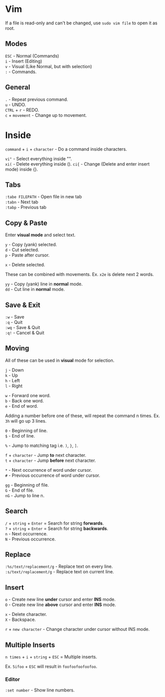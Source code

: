 # Vim
If a file is read-only and can't be changed, use `sudo vim file` to open it as root.  

## Modes
`ESC` - Normal (Commands)  
`i` - Insert (Editing)  
`v` - Visual (Like Normal, but with selection)  
`:` - Commands.  

## General
`.` - Repeat previous command.  
`u` - UNDO.  
`CTRL` + `r` - REDO.  
`c` + `movement` - Change up to movement.  

# Inside
`command` + `i` + `character` - Do a command inside characters.  

`vi"` - Select everything inside "".  
`xi(` - Delete everything inside ().
`ci{` - Change (Delete and enter insert mode) inside {}.  

## Tabs
`:tabe FILEPATH` - Open file in new tab  
`:tabn` - Next tab  
`:tabp` - Previous tab

## Copy & Paste
Enter **visual mode** and select text.  

`y` - Copy (yank) selected.  
`d` - Cut selected.  
`p` - Paste after cursor.  

`x` - Delete selected.  

These can be combined with movements. Ex. `x2e` is delete next 2 words.  

`yy` - Copy (yank) line in **normal** mode.  
`dd` - Cut line in **normal** mode.  

## Save & Exit
`:w` - Save  
`:q` - Quit  
`:wq` - Save & Quit  
`:q!` - Cancel & Quit  

## Moving
All of these can be used in **visual** mode for selection.  

`j` - Down  
`k` - Up  
`h` - Left  
`l` - Right  

`w` - Forward one word.  
`b` - Back one word.  
`e` - End of word.  

Adding a number before one of these, will repeat the command n times. Ex. `3h` will go up 3 lines.  

`0` - Beginning of line.  
`$` - End of line.  

`%` - Jump to matching tag i.e. `)`, `}`, `]`.  

`f` + `character` - Jump **to** next character.  
`t` + `character` - Jump **before** next character.  

`*` - Next occurrence of word under cursor.  
`#` - Previous occurrence of word under cursor.  

`gg` - Beginning of file.  
`G` - End of file.  
`nG` - Jump to line n.  

## Search
`/` + `string` + `Enter` = Search for string **forwards**.  
`?` + `string` + `Enter` = Search for string **backwards**.    
`n` - Next occurrence.  
`N` - Previous occurrence.  

## Replace
`:%s/text/replacement/g` - Replace text on every line.  
`:s/text/replacement/g` - Replace text on current line.  

## Insert
`o` - Create new line **under** cursor and enter **INS** mode.  
`O` - Create new line **above** cursor and enter **INS** mode.  

`x` - Delete character.  
`X` - Backspace.  

`r` + `new character` - Change character under cursor without INS mode.  

## Multiple Inserts
`n times` + `i` + `string` + `ESC` = Multiple inserts.  

Ex. `5ifoo` + `ESC` will result in `foofoofoofoofoo`.

### Editor
`:set number` - Show line numbers.  
